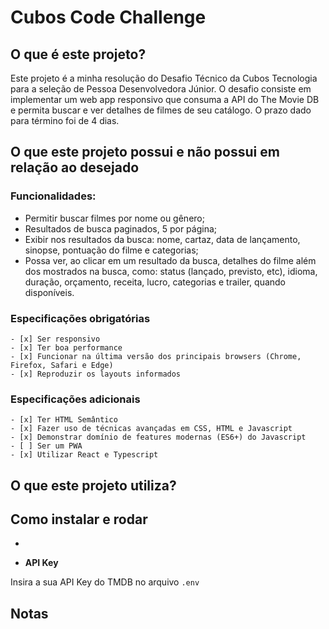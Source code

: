 # Cubos Code Challenge

## O que é este projeto?
Este projeto é a minha resolução do Desafio Técnico da Cubos Tecnologia para a seleção de Pessoa Desenvolvedora Júnior. O desafio consiste em implementar um web app responsivo que consuma a API do The Movie DB e permita buscar e ver detalhes de filmes de seu catálogo. O prazo dado para término foi de 4 dias.

## O que este projeto possui e não possui em relação ao desejado
### Funcionalidades:
- Permitir buscar filmes por nome ou gênero;
- Resultados de busca paginados, 5 por página;
- Exibir nos resultados da busca: nome, cartaz, data de lançamento, sinopse, pontuação do filme e categorias;
- Possa ver, ao clicar em um resultado da busca, detalhes do filme além dos mostrados na busca, como: status (lançado, previsto, etc), idioma, duração, orçamento, receita, lucro, categorias e trailer, quando disponíveis.

### Especificações obrigatórias 
 	- [x] Ser responsivo
    - [x] Ter boa performance
    - [x] Funcionar na última versão dos principais browsers (Chrome, Firefox, Safari e Edge)
    - [x] Reproduzir os layouts informados

### Especificações adicionais
    - [x] Ter HTML Semântico
    - [x] Fazer uso de técnicas avançadas em CSS, HTML e Javascript
    - [x] Demonstrar domínio de features modernas (ES6+) do Javascript
    - [ ] Ser um PWA
    - [x] Utilizar React e Typescript

## O que este projeto utiliza?

## Como instalar e rodar

- 

- **API Key**

Insira a sua API Key do TMDB no arquivo `.env`

## Notas